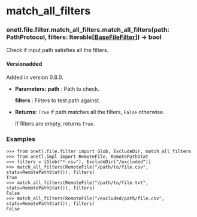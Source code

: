 <a id="match-all-filters"></a>

# match_all_filters

### onetl.file.filter.match_all_filters.match_all_filters(path: PathProtocol, filters: Iterable[[BaseFileFilter](base.md#onetl.base.base_file_filter.BaseFileFilter)]) → bool

Check if input path satisfies all the filters.

#### Versionadded
Added in version 0.8.0.

* **Parameters:**
  **path**
  : Path to check.

  **filters**
  : Filters to test path against.
* **Returns:**
  `True` if path matches all the filters, `False` otherwise.

  If filters are empty, returns `True`.

### Examples

```pycon
>>> from onetl.file.filter import Glob, ExcludeDir, match_all_filters
>>> from onetl.impl import RemoteFile, RemotePathStat
>>> filters = [Glob("*.csv"), ExcludeDir("/excluded")]
>>> match_all_filters(RemoteFile("/path/to/file.csv", stats=RemotePathStat()), filters)
True
>>> match_all_filters(RemoteFile("/path/to/file.txt", stats=RemotePathStat()), filters)
False
>>> match_all_filters(RemoteFile("/excluded/path/file.csv", stats=RemotePathStat()), filters)
False
```

<!-- !! processed by numpydoc !! -->
